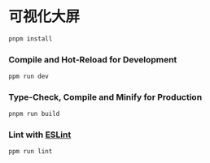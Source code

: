 # 可视化大屏

```sh
pnpm install
```

### Compile and Hot-Reload for Development

```sh
ppm run dev
```

### Type-Check, Compile and Minify for Production

```sh
pnpm run build
```

### Lint with [ESLint](https://eslint.org/)

```sh
ppm run lint
```
